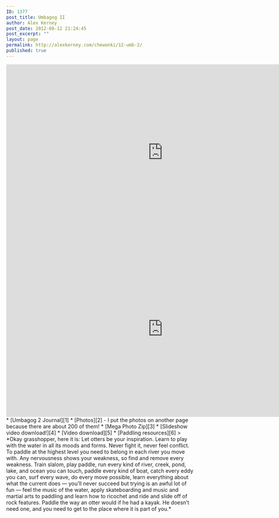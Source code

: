 ```yaml
---
ID: 1377
post_title: Umbagog II
author: Alex Kerney
post_date: 2012-08-12 21:24:45
post_excerpt: ""
layout: page
permalink: http://alexkerney.com/chewonki/12-umb-2/
published: true
---
```

<iframe src="http://player.vimeo.com/video/48736817" width="840" height="472" frameborder="0" webkitAllowFullScreen mozallowfullscreen allowFullScreen></iframe> <iframe src="http://player.vimeo.com/video/47697078" width="840" height="473" frameborder="0" webkitAllowFullScreen mozallowfullscreen allowFullScreen></iframe> 
*   [Umbagog 2 Journal][1]
*   [Photos][2] - I put the photos on another page because there are about 200 of them!
*   [Mega Photo Zip][3]
*   [Slideshow video download!][4]
*   [Video download][5]
*   [Paddling resources][6]</ul> 
> *Okay grasshopper, here it is: Let otters be your inspiration. Learn to play with the water in all its moods and forms. Never fight it, never feel conflict. To paddle at the highest level you need to belong in each river you move with. Any nervousness shows your weakness, so find and remove every weakness. Train slalom, play paddle, run every kind of river, creek, pond, lake, and ocean you can touch, paddle every kind of boat, catch every eddy you can, surf every wave, do every move possible, learn everything about what the current does — you’ll never succeed but trying is an awful lot of fun — feel the music of the water, apply skateboarding and music and martial arts to paddling and learn how to ricochet and ride and slide off of rock features. Paddle the way an otter would if he had a kayak. He doesn’t need one, and you need to get to the place where it is part of you.*  

 [1]: http://alexkerney.com/wp-content/uploads/2012/08/Journal.pdf
 [2]: http://alexkerney.com/chewonki/12-umb-2/umbagog-ii-photos/ "Umbagog II Photos"
 [3]: https://dl.dropbox.com/u/6222631/Chewonki/Umbagog2.zip
 [4]: https://dl.dropbox.com/u/6222631/Chewonki/UMB%202%20-%20720.m4v "Slideshow video download"
 [5]: https://dl.dropbox.com/u/6222631/Chewonki/Umbagog%202.mov "Video Download"
 [6]: http://alexkerney.com/chewonki/whitewater-resources/ "Whitewater Resources"